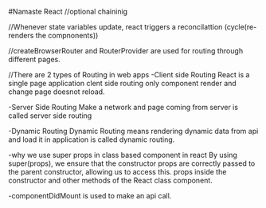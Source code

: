 #Namaste React
//optional chaininig

//Whenever state variables update, react triggers a reconcilattion (cycle(re-renders the compnonents))

//createBrowserRouter and RouterProvider are used for routing through different pages. 

//There are 2 types of Routing in web apps
-Client side Routing
React is a single page application clent side routing only component render and change page doesnot reload.

-Server Side Routing
Make a network and page coming from server is called server side routing

-Dynamic Routing
Dynamic Routing means rendering dynamic data from api and load it in application is called dynamic routing. 

-why we use super props in  class based component in react
By using super(props), we ensure that the constructor props are correctly passed to the parent constructor, allowing us to access this. props inside the constructor and other methods of the React class component.

-componentDidMount is used to make an api call.
